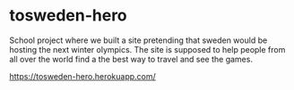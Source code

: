 # tosweden-hero
School project where we built a site pretending that sweden would be hosting the next winter olympics.
The site is supposed to help people from all over the world find a the best way to travel and see the games.

https://tosweden-hero.herokuapp.com/
